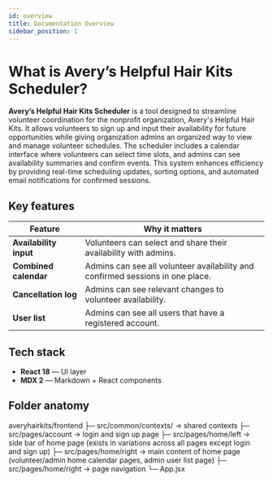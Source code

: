 ```yaml
---
id: overview
title: Documentation Overview
sidebar_position: 1
---
```


# What is **Avery’s Helpful Hair Kits Scheduler**?
<!-- **AwesomeProject** is a lightweight starter kit for building blazing‑fast, content‑driven sites with **React + Docusaurus 2**.
It ships with sensible defaults so you can focus on content—not configuration. -->

**Avery’s Helpful Hair Kits Scheduler** is a tool designed to streamline volunteer coordination for the nonprofit organization, Avery's Helpful Hair Kits. It allows volunteers to sign up and input their availability for future opportunities while giving organization admins an organized way to view and manage volunteer schedules. The scheduler includes a calendar interface where volunteers can select time slots, and admins can see availability summaries and confirm events. This system enhances efficiency by providing real-time scheduling updates, sorting options, and automated email notifications for confirmed sessions.

## Key features

| Feature                 | Why it matters                                                                 |
| ----------------------- | ------------------------------------------------------------------------------ |
| **Availability input**  | Volunteers can select and share their availability with admins.                |
| **Combined calendar**   | Admins can see all volunteer availability and confirmed sessions in one place. |
| **Cancellation log**    | Admins can see relevant changes to volunteer availability.                     |
| **User list**           | Admins can see all users that have a registered account.                       |

## Tech stack

- **React 18** &mdash; UI layer
- **MDX 2** &mdash; Markdown + React components
<!-- - **TypeScript** (optional but recommended) -->
<!-- - **Tailwind CSS** (pre‑wired) for rapid styling -->

## Folder anatomy
<!-- awesome-project/
├─ docs/ → Documentation (this folder)
├─ src/pages/ → Static pages (landing, blog, etc.)
├─ docusaurus.config.js
└─ sidebars.js -->

averyhairkits/frontend
├─ src/common/contexts/ → shared contexts
├─ src/pages/account → login and sign up page
├─ src/pages/home/left → side bar of home page (exists in variations across all pages except login and sign up)
├─ src/pages/home/right → main content of home page (volunteer/admin home calendar pages, admin user list page)
├─ src/pages/home/right → page navigation
└─ App.jsx